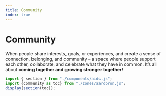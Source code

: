 ```yaml
---
title: Community
index: true
---
```

# Community
When people share interests, goals, or experiences, and create a sense of connection, belonging, and community – a space where people support each other, collaborate, and celebrate what they have in common. It’s all about **coming together and growing stronger together!**
~~~js
import { section } from "./components/aids.js";
import {community as toc} from "./zones/aardbron.js";
display(section(toc));
~~~
